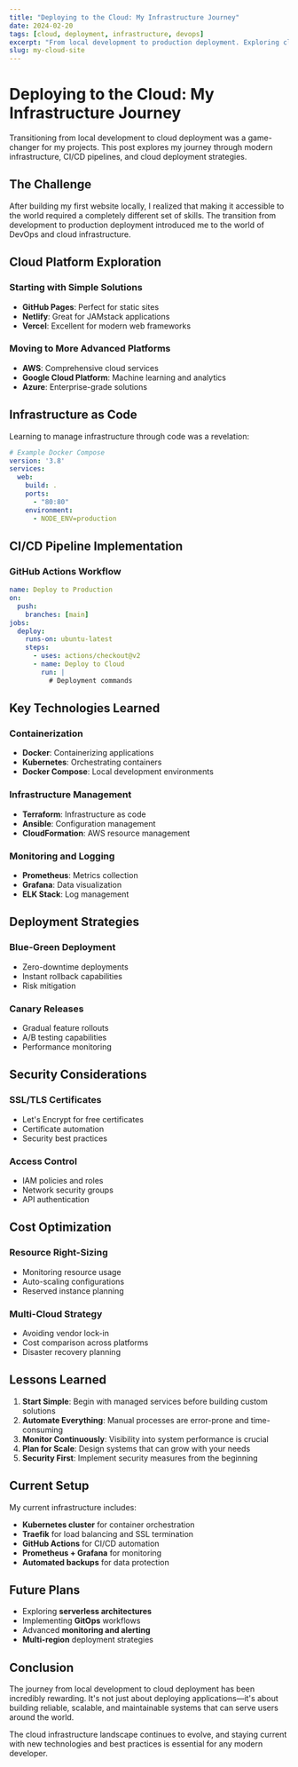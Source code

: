 ```yaml
---
title: "Deploying to the Cloud: My Infrastructure Journey"
date: 2024-02-20
tags: [cloud, deployment, infrastructure, devops]
excerpt: "From local development to production deployment. Exploring cloud platforms, CI/CD pipelines, and modern deployment strategies."
slug: my-cloud-site
---
```


# Deploying to the Cloud: My Infrastructure Journey

Transitioning from local development to cloud deployment was a game-changer for my projects. This post explores my journey through modern infrastructure, CI/CD pipelines, and cloud deployment strategies.

## The Challenge

After building my first website locally, I realized that making it accessible to the world required a completely different set of skills. The transition from development to production deployment introduced me to the world of DevOps and cloud infrastructure.

## Cloud Platform Exploration

### Starting with Simple Solutions
- **GitHub Pages**: Perfect for static sites
- **Netlify**: Great for JAMstack applications
- **Vercel**: Excellent for modern web frameworks

### Moving to More Advanced Platforms
- **AWS**: Comprehensive cloud services
- **Google Cloud Platform**: Machine learning and analytics
- **Azure**: Enterprise-grade solutions

## Infrastructure as Code

Learning to manage infrastructure through code was a revelation:

```yaml
# Example Docker Compose
version: '3.8'
services:
  web:
    build: .
    ports:
      - "80:80"
    environment:
      - NODE_ENV=production
```

## CI/CD Pipeline Implementation

### GitHub Actions Workflow
```yaml
name: Deploy to Production
on:
  push:
    branches: [main]
jobs:
  deploy:
    runs-on: ubuntu-latest
    steps:
      - uses: actions/checkout@v2
      - name: Deploy to Cloud
        run: |
          # Deployment commands
```

## Key Technologies Learned

### Containerization
- **Docker**: Containerizing applications
- **Kubernetes**: Orchestrating containers
- **Docker Compose**: Local development environments

### Infrastructure Management
- **Terraform**: Infrastructure as code
- **Ansible**: Configuration management
- **CloudFormation**: AWS resource management

### Monitoring and Logging
- **Prometheus**: Metrics collection
- **Grafana**: Data visualization
- **ELK Stack**: Log management

## Deployment Strategies

### Blue-Green Deployment
- Zero-downtime deployments
- Instant rollback capabilities
- Risk mitigation

### Canary Releases
- Gradual feature rollouts
- A/B testing capabilities
- Performance monitoring

## Security Considerations

### SSL/TLS Certificates
- Let's Encrypt for free certificates
- Certificate automation
- Security best practices

### Access Control
- IAM policies and roles
- Network security groups
- API authentication

## Cost Optimization

### Resource Right-Sizing
- Monitoring resource usage
- Auto-scaling configurations
- Reserved instance planning

### Multi-Cloud Strategy
- Avoiding vendor lock-in
- Cost comparison across platforms
- Disaster recovery planning

## Lessons Learned

1. **Start Simple**: Begin with managed services before building custom solutions
2. **Automate Everything**: Manual processes are error-prone and time-consuming
3. **Monitor Continuously**: Visibility into system performance is crucial
4. **Plan for Scale**: Design systems that can grow with your needs
5. **Security First**: Implement security measures from the beginning

## Current Setup

My current infrastructure includes:
- **Kubernetes cluster** for container orchestration
- **Traefik** for load balancing and SSL termination
- **GitHub Actions** for CI/CD automation
- **Prometheus + Grafana** for monitoring
- **Automated backups** for data protection

## Future Plans

- Exploring **serverless architectures**
- Implementing **GitOps** workflows
- Advanced **monitoring and alerting**
- **Multi-region** deployment strategies

## Conclusion

The journey from local development to cloud deployment has been incredibly rewarding. It's not just about deploying applications—it's about building reliable, scalable, and maintainable systems that can serve users around the world.

The cloud infrastructure landscape continues to evolve, and staying current with new technologies and best practices is essential for any modern developer.
